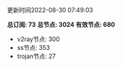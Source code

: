 更新时间2022-08-30 07:49:03

**总订阅: 73**
**总节点: 3024**
**有效节点: 680**
- v2ray节点: 300
- ss节点: 353
- trojan节点: 27
